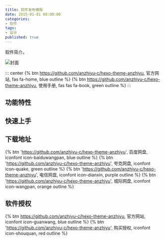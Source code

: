 ```yaml
---
title: 软件发布模板
date: 2015-01-01 00:00:00
categories:
- 软件
tags:
- 设计
published: true
---
```


软件简介。

![封面](/assets/image/cover.png)

::: center
{% btn https://github.com/anzhiyu-c/hexo-theme-anzhiyu, 官方网站, fas fa-home, blue outline %}
{% btn https://github.com/anzhiyu-c/hexo-theme-anzhiyu, 使用手册, fas fas fa-book, green outline %}
:::

## 功能特性

## 快速上手

## 下载地址

{% btn 'https://github.com/anzhiyu-c/hexo-theme-anzhiyu', 百度网盘, iconfont icon-baiduwangpan, blue outline %}
{% btn 'https://github.com/anzhiyu-c/hexo-theme-anzhiyu', 夸克网盘, iconfont icon-quake, green outline %}
{% btn 'https://github.com/anzhiyu-c/hexo-theme-anzhiyu', 电信网盘, iconfont icon-dianxin, purple outline %}
{% btn 'https://github.com/anzhiyu-c/hexo-theme-anzhiyu', 城际网盘, iconfont icon-wangpan, orange outline %}

## 软件授权

{% btn https://github.com/anzhiyu-c/hexo-theme-anzhiyu, 官方网站, iconfont icon-guanwang, blue outline %}
{% btn 'https://github.com/anzhiyu-c/hexo-theme-anzhiyu', 购买授权, iconfont icon-shouquan, red outline %}
